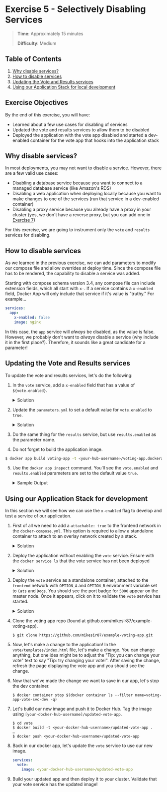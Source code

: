 # Exercise 5 - Selectively Disabling Services

> **Time**: Approximately 15 minutes
>
> **Difficulty**: Medium

## Table of Contents

1. [Why disable services?](#why-disable-services)
2. [How to disable services](#how-to-disable-services)
3. [Updating the Vote and Results services](#updating-the-vote-and-results-services)
4. [Using our Application Stack for local development](#using-our-application-stack-for-local-development)


## Exercise Objectives

By the end of this exercise, you will have:

- Learned about a few use cases for disabling of services
- Updated the vote and results services to allow them to be disabled
- Deployed the application with the vote app disabled and started a dev-enabled container for the vote app that hooks into the application stack

## Why disable services?

In most deployments, you may not want to disable a service. However, there are a few valid use cases:

- Disabling a database service because you want to connect to a managed database service (like Amazon's RDS)
- Disabling a web application when deploying locally because you want to make changes to one of the services (run that service in a dev-enabled container)
- Disabling a proxy service because you already have a proxy in your cluster (yes, we don't have a reverse proxy, but you can add one in [Exercise 7](../exercise_7/README.md))

For this exercise, we are going to instrument only the `vote` and `results` services for disabling.


## How to disable services

As we learned in the previous exercise, we can add parameters to modify our compose file and allow overrides at deploy time. Since the compose file has to be rendered, the capability to disable a service was added.

Starting with compose schema version 3.4, any compose file can include extension fields, which all start with `x-`. If a service contains a `x-enabled` field, Docker App will only include that service if it's value is "truthy." For example...

```yaml
services:
  app:
    x-enabled: false
    image: nginx
```

In this case, the `app` service will _always_ be disabled, as the value is false. However, we probably don't want to _always_ disable a service (why include it in the first place?). Therefore, it sounds like a great candidate for a parameter!


## Updating the Vote and Results services

To update the vote and results services, let's do the following:

1. In the `vote` service, add a `x-enabled` field that has a value of `${vote.enabled}`.

    <details>
      <summary>Solution</summary>

    ```yaml
    services:
      vote:
        x-enabled: ${vote.enabled}
    ```
    </details>

2. Update the `parameters.yml` to set a default value for `vote.enabled` to `true`.

    <details>
      <summary>Solution</summary>

    ```yaml
    vote:
      enabled: true
    ```
    </details>

3. Do the same thing for the `results` service, but use `results.enabled` as the parameter name.

4. Do not forget to build the application image.

```sh
$ docker app build voting-app -t <your-hub-username>/voting-app.dockerapp
```

5. Use the `docker app inspect` command. You'll see the `vote.enabled` and `results.enabled` parameters are set to the default value `true`.

    <details>
      <summary>Sample Output</summary>

    ```console
    $ docker app inspect <your-hub-username>/voting-app.dockerapp --pretty
    voting-app 0.1.0

    Maintained by: root

    Services (4) Replicas Ports Image
    ------------ -------- ----- -----
    results      1        5001  mikesir87/examplevotingapp_result
    vote         2        5000  mikesir87/examplevotingapp_vote
    redis        1              redis:alpine
    db           1              postgres:9.4
    worker       1              dockersamples/examplevotingapp_worker

    Networks (2)
    ------------
    backend
    frontend

    Volume (1)
    ----------
    db-data

    Parameters (4)  Value
    --------------  -----
    optionA         Cats
    optionB         Dogs
    results.enabled true
    vote.enabled    true
    ```
    </details>

## Using our Application Stack for development

In this section we will see how we can use the `x-enabled` flag to develop and test a service of our application.

1. First of all we need to add a `attachable: true` to the frontend network in the `docker-compose.yml`. This option is required to allow a standalone container to attach to an overlay network created by a stack.

    <details>
      <summary>Solution</summary>

    ```yaml
    networks:
      frontend:
        name: front-tier
        attachable: true
    ```
    </details>    


2. Deploy the application without enabling the `vote` service. Ensure with the `docker service ls` that the vote service has not been deployed

    <details>
      <summary>Solution</summary>

    ```console
    $ docker app deploy <your-hub-username>/voting-app.dockerapp --name voting-app -s vote.enabled=false  --target-context=swarm
    Creating network front-tier
    Creating network back-tier
    Creating service voting-app_db
    Creating service voting-app_results
    Creating service voting-app_redis
    Creating service voting-app_worker

    $ docker service ls
    ID                  NAME                 MODE                REPLICAS            IMAGE                                          PORTS
    89zwowq45acp        voting-app_db        replicated          1/1                 postgres:9.4                                   
    nza74rbbrwde        voting-app_redis     replicated          1/1                 redis:alpine                                   
    dlhpp09kfhee        voting-app_results   replicated          1/1                 mikesir87/examplevotingapp_result:latest       
    j24jm0lyp8de        voting-app_worker    replicated          1/1                 dockersamples/examplevotingapp_worker:latest   
    ```
    </details>

3. Deploy the `vote` service as a standalone container, attached to the `frontend` network with `OPTION_A` and `OPTION_B` environment variable set to `Cats` and `Dogs`. You should see the port badge for `5000` appear on the master node. Once it appears, click on it to validate the `vote` service has started.

    <details>
      <summary>Solution</summary>

    ```console
    $ docker --context swarm container run --name voting-app-vote-svc-dev -d --rm -e OPTION_A=Cats -e OPTION_B:Dogs -p 5000:80 --network front-tier mikesir87/examplevotingapp_vote
    ```
    <details>

4. Clone the voting app repo (found at github.com/mikesir87/example-voting-app).

    ```console
    $ git clone https://github.com/mikesir87/example-voting-app.git
    ```

5. Now, let's make a change to the application! In the `vote/templates/index.html` file, let's make a change. You can change anything, but one idea might be to adjust the "Tip: you can change your vote" text to say "Tip: try changing your vote!". After saving the change, refresh the page displaying the vote app and you should see the change.

6. Now that we've made the change we want to save in our app, let's stop the dev container.

    ```console
    $ docker container stop $(docker container ls --filter name=voting-app-vote-svc-dev -q)
    ```

7. Let's build our new image and push it to Docker Hub. Tag the image using `[your-docker-hub-username]/updated-vote-app`.

    ```console
    $ cd vote
    $ docker build -t <your-docker-hub-username>/updated-vote-app .
    …
    $ docker push <your-docker-hub-username>/updated-vote-app
    ```

8. Back in our docker app, let's update the `vote` service to use our new image.

    ```yaml
    services:
      vote:
        image: <your-docker-hub-username>/updated-vote-app
    ```

9. Build your updated app and then deploy it to your cluster. Validate that your vote service has the updated image!

